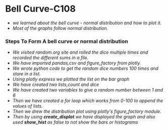 # Bell Curve-C108
  * *we learned about the bell curve - normal distribution and how to plot it.*
  * *Most of the graphs follow normal distribution.*
### Steps To Form A bell curve or normal distribution
  * *We visited random.org site and rolled the dice multiple times and recorded the different sums in a file.*
  * *We have imported pandas,csv and figure_factory from plotly.*
  * *We wrote python code to get the random dice numbers 100 times and store in a list.*
  * *Using plotly express we plotted the list on the bar graph*
  * *We have created two lists,count and dice* 
  * *We have created two variables to give a random number between 1 and 6*
  * *Then we have created a for loop which works from 0-100 to append the values of lists.*
  * *Then we drew the distribution plot using plotly's figure_factory module.*
  * *Then by using **create_displot** we have displayed the graph and also used **show_hist** as false to not show the bars or histograms*  
